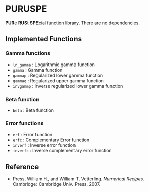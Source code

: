 # PURUSPE

**PUR**e **RUS**t **SPE**cial function library.
There are no dependencies.

## Implemented Functions

### Gamma functions

* `ln_gamma` : Logarithmic gamma function
* `gamma` : Gamma function
* `gammap` : Regularized lower gamma function
* `gammaq` : Regularized upper gamma function
* `invgammp` : Inverse regularized lower gamma function

### Beta function

* `beta` : Beta function

### Error functions

* `erf` : Error function
* `erfc` : Complementary Error function
* `inverf` : Inverse error function
* `inverfc` : Inverse complementary error function

## Reference

*  Press, William H., and William T. Vetterling. *Numerical Recipes.* Cambridge: Cambridge Univ. Press, 2007. 